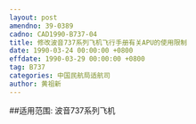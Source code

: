 ```yaml
---
layout: post
amendno: 39-0389
cadno: CAD1990-B737-04
title: 修改波音737系列飞机飞行手册有关APU的使用限制
date: 1990-03-24 00:00:00 +0800
effdate: 1990-03-29 00:00:00 +0800
tag: B737
categories: 中国民航局适航司
author: 黄祖新
---
```


##适用范围:
波音737系列飞机

